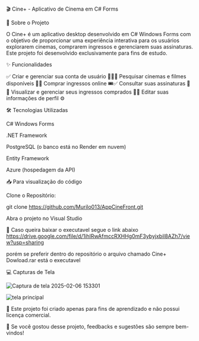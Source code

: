 🎬 Cine+ - Aplicativo de Cinema em C# Forms



📌 Sobre o Projeto

O Cine+ é um aplicativo desktop desenvolvido em C# Windows Forms com o objetivo de proporcionar uma experiência interativa para os usuários explorarem cinemas, comprarem ingressos e gerenciarem suas assinaturas. Este projeto foi desenvolvido exclusivamente para fins de estudo.

✨ Funcionalidades

✅ Criar e gerenciar sua conta de usuário 🧑‍💻✅ Pesquisar cinemas e filmes disponíveis 🎥✅ Comprar ingressos online 🎟️✅ Consultar suas assinaturas 📄✅ Visualizar e gerenciar seus ingressos comprados 🎫✅ Editar suas informações de perfil ⚙️

🛠️ Tecnologias Utilizadas

C# Windows Forms

.NET Framework

PostgreSQL (o banco está no Render em nuvem)

Entity Framework

Azure (hospedagem da API)

📥 Para visualização do código

Clone o Repositório:

git clone https://github.com/Murilo013/AppCineFront.git

Abra o projeto no Visual Studio

📌 Caso queira baixar o executavel segue o link abaixo
https://drive.google.com/file/d/1ihIRwAfmccRXHHg0mF3ybyjxbil8AZh7/view?usp=sharing

porém se preferir dentro do repositório o arquivo chamado Cine+ Dowload.rar está o executavel

💻 Capturas de Tela

![Captura de tela 2025-02-06 153301](https://github.com/user-attachments/assets/251d8768-1d2f-46dd-88c1-9f3cae6e82b4)

![tela principal](https://github.com/user-attachments/assets/cb0cab8b-d653-40e9-94da-354890788ca3)


🚀 Este projeto foi criado apenas para fins de aprendizado e não possui licença comercial.

💬 Se você gostou desse projeto, feedbacks e sugestões são sempre bem-vindos!
